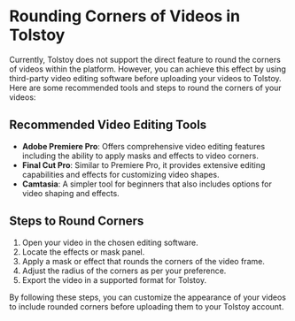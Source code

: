 # Rounding Corners of Videos in Tolstoy

Currently, Tolstoy does not support the direct feature to round the corners of videos within the platform. However, you can achieve this effect by using third-party video editing software before uploading your videos to Tolstoy. Here are some recommended tools and steps to round the corners of your videos:

## Recommended Video Editing Tools
- **Adobe Premiere Pro**: Offers comprehensive video editing features including the ability to apply masks and effects to video corners.
- **Final Cut Pro**: Similar to Premiere Pro, it provides extensive editing capabilities and effects for customizing video shapes.
- **Camtasia**: A simpler tool for beginners that also includes options for video shaping and effects.

## Steps to Round Corners
1. Open your video in the chosen editing software.
2. Locate the effects or mask panel.
3. Apply a mask or effect that rounds the corners of the video frame.
4. Adjust the radius of the corners as per your preference.
5. Export the video in a supported format for Tolstoy.

By following these steps, you can customize the appearance of your videos to include rounded corners before uploading them to your Tolstoy account.